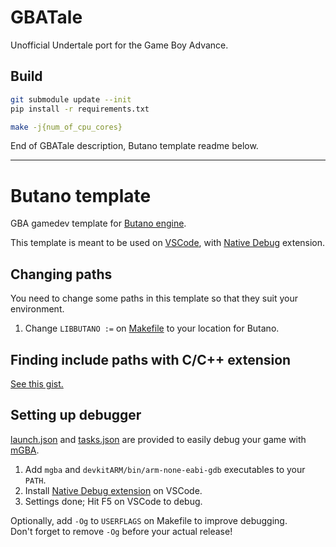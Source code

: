 # GBATale

Unofficial Undertale port for the Game Boy Advance.

## Build

```bash
git submodule update --init
pip install -r requirements.txt

make -j{num_of_cpu_cores}
```


End of GBATale description, Butano template readme below.

-----

# Butano template

GBA gamedev template for [Butano engine](https://github.com/GValiente/butano).

This template is meant to be used on [VSCode](https://code.visualstudio.com/), with [Native Debug](https://marketplace.visualstudio.com/items?itemName=webfreak.debug) extension.


## Changing paths

You need to change some paths in this template so that they suit your environment.

1. Change `LIBBUTANO :=` on [Makefile](Makefile#L30) to your location for Butano.


## Finding include paths with C/C++ extension

[See this gist.](https://gist.github.com/copyrat90/eee49d92846ca3585a69d5bea001710d)


## Setting up debugger

[launch.json](launch.json) and [tasks.json](tasks.json) are provided to easily debug your game with [mGBA](https://mgba.io/).

1. Add `mgba` and `devkitARM/bin/arm-none-eabi-gdb` executables to your `PATH`.
2. Install [Native Debug extension](https://marketplace.visualstudio.com/items?itemName=webfreak.debug) on VSCode.
3. Settings done; Hit F5 on VSCode to debug.

Optionally, add `-Og` to `USERFLAGS` on Makefile to improve debugging.\
Don't forget to remove `-Og` before your actual release!
